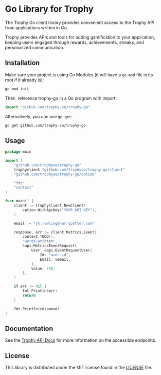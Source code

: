 # Go Library for Trophy

The Trophy Go client library provides convenient access to the Trophy API from applications written
in Go.

Trophy provides APIs and tools for adding gamification to your application, keeping users engaged
through rewards, achievements, streaks, and personalized communication.

## Installation

Make sure your project is using Go Modules (it will have a `go.mod` file in its root if it already
is):

```bash
go mod init
```

Then, reference trophy-go in a Go program with import:

```go
import "github.com/trophy-so/trophy-go"
```

Alternatively, you can use `go get`:

```bash
go get github.com/trophy-so/trophy-go
```

## Usage

```go
package main

import (
	"github.com/trophyso/trophy-go"
	trophyclient "github.com/trophyso/trophy-go/client"
	"github.com/trophyso/trophy-go/option"

	"fmt"
	"context"
)

func main() {
	client := trophyclient.NewClient(
		option.WithApiKey("YOUR_API_KEY"),
	)

	email := "jk.rowling@harrypotter.com"

	response, err := client.Metrics.Event(
		context.TODO(),
		"words-written",
		&api.MetricsEventRequest{
			User: &api.EventRequestUser{
				Id: "user-id",
				Email: &email,
			},
			Value: 750,
		},
	)

	if err != nil {
		fmt.Println(err)
		return
	}

	fmt.Println(response)
}
```

## Documentation

See the [Trophy API Docs](https://docs.trophy.so) for more
information on the accessible endpoints.

## License

This library is distributed under the MIT license found in the [LICENSE](./LICENSE) file.
